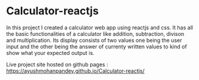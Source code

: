 # Calculator-reactjs
In this project I created a calculator web app using reactjs and css. It has all the basic functionalities of a calculator like addition, subtraction, divison and multiplication. Its display consists of two values one being the user input and the other being the answer of currenty written values to kind of show what your expected output is. 

Live project site hosted on github pages : https://ayushmohanpandey.github.io/Calculator-reactjs/
